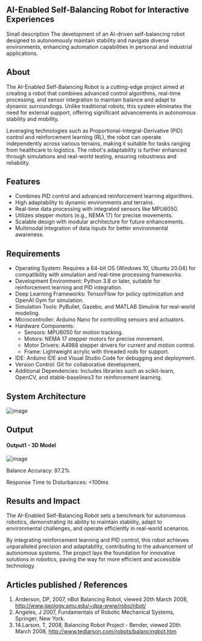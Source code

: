 ## AI-Enabled Self-Balancing Robot for Interactive Experiences
Small description 
The development of an AI-driven self-balancing robot designed to autonomously maintain stability and navigate diverse environments, enhancing automation capabilities in personal and industrial applications.



## About
<!--Detailed Description about the project-->
The AI-Enabled Self-Balancing Robot is a cutting-edge project aimed at creating a robot that combines advanced control algorithms, real-time processing, and sensor integration to maintain balance and adapt to dynamic surroundings. Unlike traditional robots, this system eliminates the need for external support, offering significant advancements in autonomous stability and mobility.

Leveraging technologies such as Proportional-Integral-Derivative (PID) control and reinforcement learning (RL), the robot can operate independently across various terrains, making it suitable for tasks ranging from healthcare to logistics. The robot's adaptability is further enhanced through simulations and real-world testing, ensuring robustness and reliability.

## Features
<!--List the features of the project as shown below-->
- Combines PID control and advanced reinforcement learning algorithms.
- High adaptability to dynamic environments and terrains.
- Real-time data processing with integrated sensors like MPU6050.
- Utilizes stepper motors (e.g., NEMA 17) for precise movements.
- Scalable design with modular architecture for future enhancements.
- Multimodal integration of data inputs for better environmental awareness.

## Requirements
<!--List the requirements of the project as shown below-->
* Operating System: Requires a 64-bit OS (Windows 10, Ubuntu 20.04) for compatibility with simulation and real-time processing frameworks.
* Development Environment: Python 3.8 or later, suitable for reinforcement learning and PID integration.
* Deep Learning Frameworks: TensorFlow for policy optimization and OpenAI Gym for simulation.
* Simulation Tools: PyBullet, Gazebo, and MATLAB Simulink for real-world modeling.
* Microcontroller: Arduino Nano for controlling sensors and actuators.
* Hardware Components:
  * Sensors: MPU6050 for motion tracking.
  * Motors: NEMA 17 stepper motors for precise movement.
  * Motor Drivers: A4988 stepper drivers for current and motion control.
  * Frame: Lightweight acrylic with threaded rods for support.
* IDE: Arduino IDE and Visual Studio Code for debugging and deployment.
* Version Control: Git for collaborative development.
* Additional Dependencies: Includes libraries such as scikit-learn, OpenCV, and stable-baselines3 for reinforcement learning.

## System Architecture
![image](https://github.com/user-attachments/assets/c285d16d-c74d-4540-a3aa-e9f12931922e)



## Output

<!--Embed the Output picture at respective places as shown below as shown below-->
#### Output1 - 3D Model 

![image](https://github.com/user-attachments/assets/bf74f54e-7a41-41a9-96a1-6f7bcbfd435c)


Balance Accuracy: 97.2%

Response Time to Disturbances: <100ms


## Results and Impact
<!--Give the results and impact as shown below-->
The AI-Enabled Self-Balancing Robot sets a benchmark for autonomous robotics, demonstrating its ability to maintain stability, adapt to environmental challenges, and operate efficiently in real-world scenarios.

By integrating reinforcement learning and PID control, this robot achieves unparalleled precision and adaptability, contributing to the advancement of autonomous systems. The project lays the foundation for innovative solutions in robotics, paving the way for more efficient and accessible technology.


## Articles published / References
1. Anderson, DP, 2007, nBot Balancing Robot, viewed 20th March 2008, 	                              http://www.geology.smu.edu/~dpa-www/robo/nbot/ 
2. Angeles, J 2007, Fundamentals of Robotic Mechanical Systems, Springer, New York.
3. 14.Larson, T, 2008, Balancing Robot Project - Bender, viewed 20th March 2008, 
http://www.tedlarson.com/robots/balancingbot.htm




